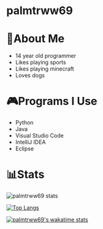 # palmtrww69

# 👋About Me
- 14 year old programmer 
- Likes playing sports
- Likes playing minecraft
- Loves dogs

# 🎮Programs I Use
- Python
- Java
- Visual Studio Code
- IntelliJ IDEA
- Eclipse

# 📊Stats
![palmtrww69 stats](https://github-readme-stats.vercel.app/api?username=palmtrww69&count_private=true&theme=radical&layout=compact)

[![Top Langs](https://github-readme-stats.vercel.app/api/top-langs/?username=palmtrww69&theme=radical&layout=compact)](https://github.com/anuraghazra/github-readme-stats)

[![palmtrww69's wakatime stats](https://github-readme-stats.vercel.app/api/wakatime?username=palmtrww69&layout=compact&theme=radical)](https://github.com/anuraghazra/github-readme-stats)


